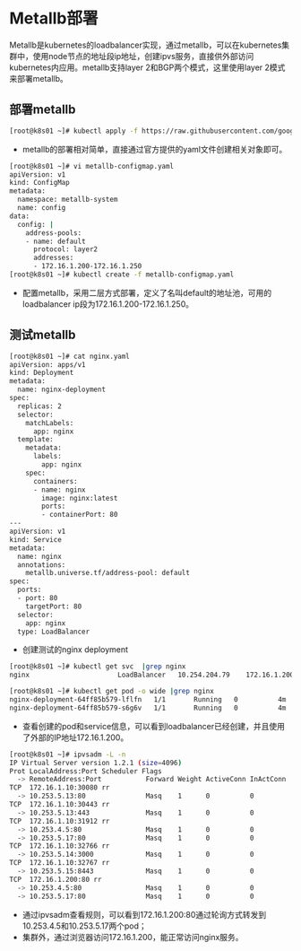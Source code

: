 # Metallb部署

Metallb是kubernetes的loadbalancer实现，通过metallb，可以在kubernetes集群中，使用node节点的地址段ip地址，创建ipvs服务，直接供外部访问kubernetes内应用。metallb支持layer 2和BGP两个模式，这里使用layer 2模式来部署metallb。

## 部署metallb

```bash
[root@k8s01 ~]# kubectl apply -f https://raw.githubusercontent.com/google/metallb/v0.6.2/manifests/metallb.yaml
```

* metallb的部署相对简单，直接通过官方提供的yaml文件创建相关对象即可。

```bash
[root@k8s01 ~]# vi metallb-configmap.yaml
apiVersion: v1
kind: ConfigMap
metadata:
  namespace: metallb-system
  name: config
data:
  config: |
    address-pools:
    - name: default
      protocol: layer2
      addresses:
      - 172.16.1.200-172.16.1.250
[root@k8s01 ~]# kubectl create -f metallb-configmap.yaml
```

* 配置metallb，采用二层方式部署，定义了名叫default的地址池，可用的loadbalancer ip段为172.16.1.200-172.16.1.250。

## 测试metallb

```bash
[root@k8s01 ~]# cat nginx.yaml
apiVersion: apps/v1
kind: Deployment
metadata:
  name: nginx-deployment
spec:
  replicas: 2
  selector:
    matchLabels:
      app: nginx
  template:
    metadata:
      labels:
        app: nginx
    spec:
      containers:
      - name: nginx
        image: nginx:latest
        ports:
        - containerPort: 80
---
apiVersion: v1
kind: Service
metadata:
  name: nginx
  annotations:
    metallb.universe.tf/address-pool: default
spec:
  ports:
  - port: 80
    targetPort: 80
  selector:
    app: nginx
  type: LoadBalancer
```

* 创建测试的nginx deployment

```bash
[root@k8s01 ~]# kubectl get svc  |grep nginx
nginx                      LoadBalancer   10.254.204.79    172.16.1.200   80:31912/TCP   4m

[root@k8s01 ~]# kubectl get pod -o wide |grep nginx
nginx-deployment-64ff85b579-lflfn   1/1       Running   0          4m       10.253.5.17   k8s03
nginx-deployment-64ff85b579-s6g6v   1/1       Running   0          4m       10.253.4.5    k8s01
```

* 查看创建的pod和service信息，可以看到loadbalancer已经创建，并且使用了外部的IP地址172.16.1.200。

```bash
[root@k8s01 ~]# ipvsadm -L -n
IP Virtual Server version 1.2.1 (size=4096)
Prot LocalAddress:Port Scheduler Flags
  -> RemoteAddress:Port           Forward Weight ActiveConn InActConn
TCP  172.16.1.10:30080 rr
  -> 10.253.5.13:80               Masq    1      0          0
TCP  172.16.1.10:30443 rr
  -> 10.253.5.13:443              Masq    1      0          0
TCP  172.16.1.10:31912 rr
  -> 10.253.4.5:80                Masq    1      0          0
  -> 10.253.5.17:80               Masq    1      0          0
TCP  172.16.1.10:32766 rr
  -> 10.253.5.14:3000             Masq    1      0          0
TCP  172.16.1.10:32767 rr
  -> 10.253.5.15:8443             Masq    1      0          0
TCP  172.16.1.200:80 rr
  -> 10.253.4.5:80                Masq    1      0          0
  -> 10.253.5.17:80               Masq    1      0          0
```

* 通过ipvsadm查看规则，可以看到172.16.1.200:80通过轮询方式转发到10.253.4.5和10.253.5.17两个pod；
* 集群外，通过浏览器访问172.16.1.200，能正常访问nginx服务。